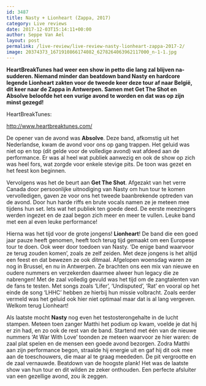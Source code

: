 ```yaml
---
id: 3487
title: Nasty + Lionheart (Zappa, 2017)
category: Live reviews
date: 2017-12-03T15:14:11+00:00
author: Seppe Van Ael
layout: post
permalink: /live-review/live-review-nasty-lionheart-zappa-2017-2/
image: 20374373_1671910866174082_6278264063962117000_n-1-1.jpg
---
```

**HeartBreakTunes had weer een show in petto die lang zal blijven na-sudderen. Niemand minder dan beatdown band Nasty en hardcore legende Lionheart zakten voor de tweede keer deze tour af naar België, dit keer naar de Zappa in Antwerpen. Samen met Get The Shot en Absolve beloofde het een vurige avond te worden en dat was op zijn minst gezegd!**

HeartBreakTunes:

http://www.heartbreaktunes.com/

De opener van de avond was **Absolve**. Deze band, afkomstig uit het Nederlandse, kwam de avond voor ons op gang trappen. Het geluid was niet op en top (dit gelde voor de volledige avond) wat afdeed aan de performance. Er was al heel wat publiek aanwezig en ook de show op zich was heel fors, wat zorgde voor enkele stevige pits. De toon was gezet en het feest kon beginnen.

Vervolgens was het de beurt aan **Get The Shot**. Afgezakt van het verre Canada door persoonlijke uitnodiging van Nasty om hun tour te komen vervolledigen, gaven ze voor ons het tweede baanbrekende optreden van de avond. Door hun harde riffs en brute vocals namen ze je meteen mee tijdens hun set. Iets wat het publiek ten goede deed. De eerste meezingers werden ingezet en de zaal begon zich meer en meer te vullen. Leuke band met een al even leuke performance!

Hierna was het tijd voor de grote jongens! **Lionheart**! De band die een goed jaar pauze heeft genomen, heeft toch terug tijd gemaakt om een Europese tour te doen. Ook weer door toedoen van Nasty. ‘De enige band waarvoor ze terug zouden komen’, zoals ze zelf zeiden. Met deze jongens is het altijd een feest en dat bewezen ze ook ditmaal. Afgelopen woensdag waren ze nog in Brussel, en nu in Antwerpen. Ze brachten ons een mix van nieuwe en oudere nummers en verzekerden daarmee alweer hun legacy die ze nabrengen! Met de zaal volledig gevuld was het tijd om de zangtalenten van de fans te testen. Met songs zoals ‘Lifer’, ‘Undisputed’, ‘Rat’ en vooral op het einde de song ‘LHHC’ hebben ze hierbij hun missie volbracht. Zoals eerder vermeld was het geluid ook hier niet optimaal maar dat is al lang vergeven. Welkom terug Lionheart!

Als laatste mocht **Nasty** nog even het testosterongehalte in de lucht stampen. Meteen toen zanger Matthi het podium op kwam, voelde je dat hij er zin had, en zo ook de rest van de band. Startend met één van de nieuwe nummers ‘At War With Love’ toonden ze meteen waarvoor ze hier waren: de zaal plat spelen en de mensen een goede avond bezorgen. Zodra Matthi aan zijn performance begon, straalde hij energie uit en gaf hij dit ook mee aan de toeschouwers, die maar al te graag meededen. De pit vergrootte en de zaal vernauwde. Beatdown van de hoogste plank! Het was de laatste show van hun tour en dit wilden ze zeker onthouden. Een perfecte afsluiter van een gezellige avond, zou ik zeggen.